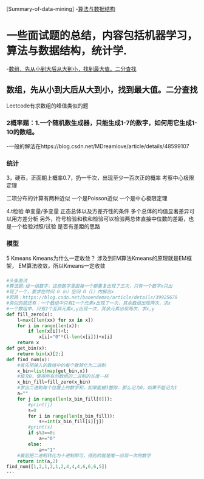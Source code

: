 [Summary-of-data-mining]
-[算法与数据结构](##算法与数据结构)

# 一些面试题的总结，内容包括机器学习，算法与数据结构，统计学.
-[数组，先从小到大后从大到小，找到最大值。二分查找](#数组，先从小到大后从大到小，找到最大值。二分查找)

 ## 数组，先从小到大后从大到小，找到最大值。二分查找
 Leetcode有求数组的峰值类似的题
 
### 2概率题：1.一个随机数生成器，只能生成1-7的数字，如何用它生成1-10的数组。

 -一般的解法在https://blog.csdn.net/MDreamlove/article/details/48599107

### 统计
3，硬币，正面朝上概率0.7，扔一千次，出现至少一百次正的概率
   考察中心极限定理

二项分布的计算有两种近似  一个是Poisson近似 一个是中心极限定理

4.t检验 单变量/多变量  正态总体以及方差齐性的条件   多个总体的均值显著差异可以用方差分析
另外，符号检验和秩和检验可以检验两总体直接中位数的差距，也是一个检验对照/试验
是否有差距的思路

### 模型
5 Kmeans   Kmeans为什么一定收敛？  涉及到EM算法Kmeans的原理就是EM框架，
EM算法收敛，所以Kmeans一定收敛


###
```Python
#头条面试
#算法题:给一组数字，这些数字里面每一个都重复出现了三次，只有一个数字x只出
#现了一个，要求在时间 O（n）空间 O（1）内解出x.
#思路：https://blog.csdn.net/baoendemao/article/details/39925679
#类似的题还有：一个数组中只有1一个元素x出现了一次，其余数组出现两次，求x
#一个数组中，只有2个互异元素x,y出现一次，其余元素出现两次，求x,y
def fill_zero(x):
    l=max([len(xx) for xx in x])
    for i in range(len(x)):
        if len(x[i])<l:
            x[i]="0"*(l-len(x[i]))+x[i]
    return x            
def get_bin(x):
    return bin(x)[2:]
def find_num(x):
    #首先把输入的数组中的每个数转化为二进制
    x_bin=list(map(get_bin,x))
    #填充0，使得所有的数组的二进制的长度一样
    x_bin_fill=fill_zero(x_bin)
    #求出二进制每个位置上的数字和，如果能被3整除，那么记为0，如果不能记为1
    a=""
    for j in range(len(x_bin_fill[0])):
        #print(j)      
        s=0
        for i in range(len(x_bin_fill)):
            s+=int(x_bin_fill[i][j])
        #print(s)
        if s%3==0:
            a+="0"
        else:
            a+="1"
    #最后把二进制转化为十进制即可，得到的就是唯一出现一次的数字
    return int(a,2)
find_num([1,2,1,2,1,2,4,4,4,6,6,6,5])
···
